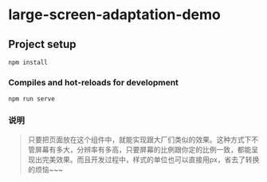 # large-screen-adaptation-demo

## Project setup
```
npm install
```

### Compiles and hot-reloads for development
```
npm run serve
```
### 说明
>只要把页面放在这个组件中，就能实现跟大厂们类似的效果。这种方式下不管屏幕有多大，分辨率有多高，只要屏幕的比例跟你定的比例一致，都能呈现出完美效果。而且开发过程中，样式的单位也可以直接用px，省去了转换的烦恼~~~
